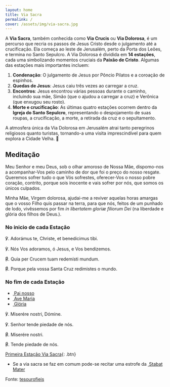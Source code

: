 ```yaml
---
layout: home
title: Via Sacra
permalink: /
cover: /assets/img/via-sacra.jpg
---
```


A **Via Sacra**, também conhecida como **Via Crucis** ou **Via Dolorosa**, é um percurso que recria os passos de Jesus Cristo desde o julgamento até a crucificação. Ela começa ao leste de Jerusalém, perto da Porta dos Leões, e termina no Santo Sepulcro. A Via Dolorosa é dividida em **14 estações**, cada uma simbolizando momentos cruciais da **Paixão de Cristo**. Algumas das estações mais importantes incluem:

1. **Condenação**: O julgamento de Jesus por Pôncio Pilatos e a coroação de espinhos.
2. **Quedas de Jesus**: Jesus caiu três vezes ao carregar a cruz.
3. **Encontros**: Jesus encontrou várias pessoas durante o caminho, incluindo sua mãe, Simão (que o ajudou a carregar a cruz) e Verônica (que enxugou seu rosto).
4. **Morte e crucificação**: As últimas quatro estações ocorrem dentro da **Igreja do Santo Sepulcro**, representando o despojamento de suas roupas, a crucificação, a morte, a retirada da cruz e o sepultamento.

A atmosfera única da Via Dolorosa em Jerusalém atrai tanto peregrinos religiosos quanto turistas, tornando-a uma visita imprescindível para quem explora a Cidade Velha. 🙏


## Meditação

Meu Senhor e meu Deus, sob o olhar amoroso de Nossa Mãe, dispomo-nos a acompanhar-Vos pelo caminho de dor que foi o preço do nosso resgate. Queremos sofrer tudo o que Vós sofrestes, oferecer-Vos o nosso pobre coração, contrito, porque sois inocente e vais sofrer por nós, que somos os únicos culpados.

Minha Mãe, Virgem dolorosa, ajudai-me a reviver aquelas horas amargas que o vosso Filho quis passar na terra, para que nós, feitos de um punhado de lodo, vivêssemos por fim <em>in libertatem gloriæ filiorum Dei</em> (na liberdade e glória dos filhos de Deus.).

### No inicio de cada Estação

<div class="side-by-side not-content">
<p>
℣. Adorámus te, Christe, et benedicimus tibi.
</p>
<p>
℣. Nós Vos adoramos, ó Jesus, e Vos bendizemos.
</p>
<p>
<span class="text-red-500">℟. </span>Quia per Crucem tuam redemísti mundum.
</p>
<p>
<span class="text-red-500">℟. </span>Porque pela vossa Santa Cruz redimistes o mundo.
</p>
</div>

### No fim de cada Estação

<aside>
  <ul>
    <li><a href="/pages/oracoes/#pai-nosso">&nbsp;Pai nosso</a></li>
    <li><a href="/pages/oracoes/#ave-maria">&nbsp;Ave Maria</a></li>
    <li><a href="/pages/oracoes/#glória">&nbsp;Glória</a></li>
  </ul>  
</aside>

<div class="side-by-side not-content">

<p>
℣. Miserére nostri, Dómine.
</p>
<p>
℣. Senhor tende piedade de nós.
</p>
<p>
<span class="text-red-500">℟. </span>Miserére nostri.
</p>
<p>
<span class="text-red-500">℟. </span>Tende piedade de nós.
</p>
</div>

[Primeira Estação Via Sacra](/viasacra/0033-04-03-01a-estacao.html){: .btn}

<aside>
  <ul>
    <li>Se a via sacra se faz em comum pode-se recitar uma estrofe da <a href="https://tesourofieis.com/missal/santos/09-15/#sequ%C3%AAncia">&nbsp;Stabat Mater</a></li> 
  </ul>
</aside>




Fonte: [tesourofieis](https://tesourofieis.com/devocionario/viasacra/)

